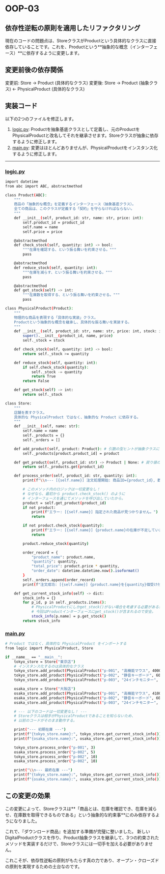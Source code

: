 # OOP-03

## 依存性逆転の原則を適用したリファクタリング

現在のコードの問題点は、StoreクラスがProductという具体的なクラスに直接依存していることです。これを、Productという**抽象的な概念（インターフェース）**に依存するように変更します。

## 変更前後の依存関係

変更前: Store → Product (具体的なクラス)
変更後: Store → Product (抽象クラス) ← PhysicalProduct (具体的なクラス)

## 実装コード

以下の2つのファイルを修正します。

1. [logic.py](http://logic.py/): Productを抽象基底クラスとして定義し、元のProductをPhysicalProductと改名してそれを継承させます。Storeクラスが抽象に依存するように修正します。
2. [main.py](http://main.py/): 変更はほとんどありませんが、PhysicalProductをインスタンス化するように修正します。

---

### [logic.py](http://logic.py/)

```bash
import datetime
from abc import ABC, abstractmethod

class Product(ABC):
    """
    商品の「抽象的な概念」を定義するインターフェース（抽象基底クラス）。
    全ての商品は、このクラスが定義する「契約」を守らなければならない。
    """
    def __init__(self, product_id: str, name: str, price: int):
        self.product_id = product_id
        self.name = name
        self.price = price

    @abstractmethod
    def check_stock(self, quantity: int) -> bool:
        """在庫を確認する、という振る舞いを約束させる。"""
        pass

    @abstractmethod
    def reduce_stock(self, quantity: int):
        """在庫を減らす、という振る舞いを約束させる。"""
        pass

    @abstractmethod
    def get_stock(self) -> int:
        """在庫数を取得する、という振る舞いを約束させる。"""
        pass

class PhysicalProduct(Product):
    """
    物理的な商品を表現する「具体的な実装」クラス。
    Productという抽象的な概念を継承し、具体的な振る舞いを実装する。
    """
    def __init__(self, product_id: str, name: str, price: int, stock: int):
        super().__init__(product_id, name, price)
        self._stock = stock

    def check_stock(self, quantity: int) -> bool:
        return self._stock >= quantity

    def reduce_stock(self, quantity: int):
        if self.check_stock(quantity):
            self._stock -= quantity
            return True
        return False

    def get_stock(self) -> int:
        return self._stock

class Store:
    """
    店舗を表すクラス。
    具体的な PhysicalProduct ではなく、抽象的な Product に依存する。
    """
    def __init__(self, name: str):
        self.name = name
        self._products = {}
        self._orders = []

    def add_product(self, product: Product): # 引数の型ヒントが抽象クラスに
        self._products[product.product_id] = product

    def get_product(self, product_id: str) -> Product | None: # 戻り値の型ヒントが抽象クラスに
        return self._products.get(product_id)

    def process_order(self, product_id: str, quantity: int):
        print(f"\\n--- [{self.name}] 注文処理開始: 商品ID={product_id}, 数量={quantity} ---")

        # このメソッド内のロジックは一切変更なし！
        # なぜなら、最初から product.check_stock() のように
        # インターフェースを通じてメソッドを呼び出していたから。
        product = self.get_product(product_id)
        if not product:
            print(f"エラー: [{self.name}] 指定された商品が見つかりません。")
            return

        if not product.check_stock(quantity):
            print(f"エラー: [{self.name}] {product.name}の在庫が不足しています。")
            return

        product.reduce_stock(quantity)

        order_record = {
            "product_name": product.name,
            "quantity": quantity,
            "total_price": product.price * quantity,
            "order_date": datetime.datetime.now().isoformat()
        }
        self._orders.append(order_record)
        print(f"注文成功: [{self.name}] {product.name}を{quantity}個受け付けました。")

    def get_current_stock_info(self) -> dict:
        stock_info = {}
        for p_id, p in self._products.items():
            # PhysicalProductにしかget_stock()がない場合を考慮する必要があるが、
            # 今回はProductインターフェースにget_stock()が含まれるので安全。
            stock_info[p.name] = p.get_stock()
        return stock_info

```

### [main.py](http://main.py/)

```bash
# Product ではなく、具体的な PhysicalProduct をインポートする
from logic import PhysicalProduct, Store

if __name__ == "__main__":
    tokyo_store = Store("東京店")
    # インスタンス化するのは具体的なクラス
    tokyo_store.add_product(PhysicalProduct("p-001", "高機能マウス", 4000, 10))
    tokyo_store.add_product(PhysicalProduct("p-002", "静音キーボード", 6000, 5))
    tokyo_store.add_product(PhysicalProduct("p-003", "24インチモニター", 25000, 3))

    osaka_store = Store("大阪店")
    osaka_store.add_product(PhysicalProduct("p-001", "高機能マウス", 4100, 8))
    osaka_store.add_product(PhysicalProduct("p-002", "静音キーボード", 6000, 12))
    osaka_store.add_product(PhysicalProduct("p-003", "24インチモニター", 25500, 5))

    # --- 以下のコードは一切変更なし！ ---
    # Storeクラスは相手がPhysicalProductであることを知らないため、
    # 以前のコードがそのまま動作する。

    print("--- 初期在庫 ---")
    print(f"{tokyo_store.name}:", tokyo_store.get_current_stock_info())
    print(f"{osaka_store.name}:", osaka_store.get_current_stock_info())

    tokyo_store.process_order("p-001", 3)
    osaka_store.process_order("p-002", 5)
    tokyo_store.process_order("p-002", 10)
    osaka_store.process_order("p-002", 10)

    print("\\n--- 最終在庫 ---")
    print(f"{tokyo_store.name}:", tokyo_store.get_current_stock_info())
    print(f"{osaka_store.name}:", osaka_store.get_current_stock_info())

```

## この変更の効果

この変更によって、Storeクラスは**「商品とは、在庫を確認でき、在庫を減らせ、在庫数を取得できるものである」という抽象的な約束事**にのみ依存するようになりました。

これで、『ダウンロード商品』を追加する準備が完璧に整いました。
新しいDigitalProductクラスを作り、Product抽象クラスを継承して、3つの約束されたメソッドを実装するだけで、Storeクラスには一切手を加える必要がありません。

これこそが、依存性逆転の原則がもたらす真の力であり、オープン・クローズドの原則を実現するための土台なのです。